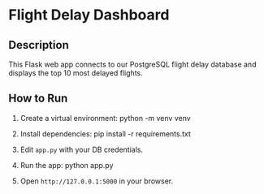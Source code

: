 # Flight Delay Dashboard

## Description
This Flask web app connects to our PostgreSQL flight delay database and displays the top 10 most delayed flights.

## How to Run
1. Create a virtual environment: python -m venv venv

2. Install dependencies: pip install -r requirements.txt

3. Edit `app.py` with your DB credentials.

4. Run the app: python app.py

5. Open `http://127.0.0.1:5000` in your browser.
